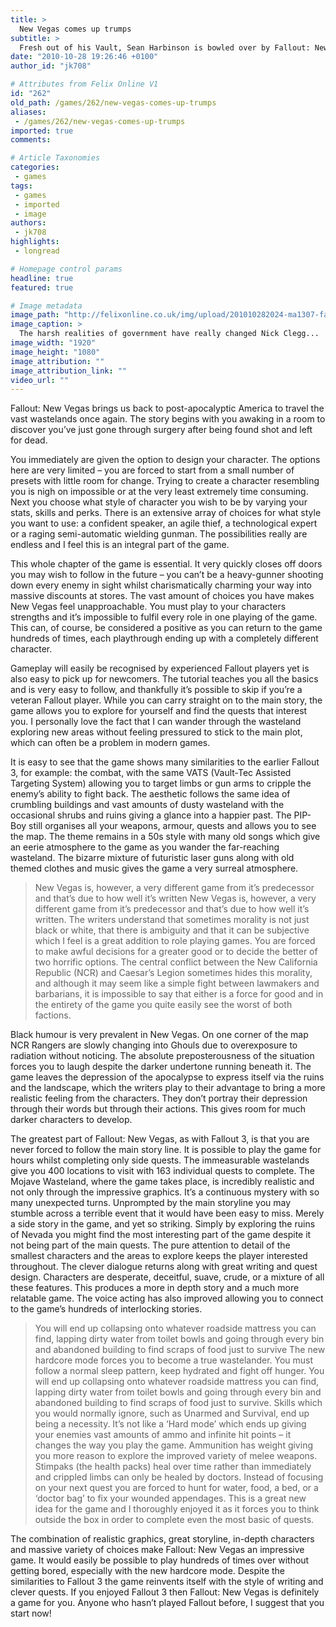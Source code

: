 ```yaml
---
title: >
  New Vegas comes up trumps
subtitle: >
  Fresh out of his Vault, Sean Harbinson is bowled over by Fallout: New Vegas
date: "2010-10-28 19:26:46 +0100"
author_id: "jk708"

# Attributes from Felix Online V1
id: "262"
old_path: /games/262/new-vegas-comes-up-trumps
aliases:
 - /games/262/new-vegas-comes-up-trumps
imported: true
comments:

# Article Taxonomies
categories:
 - games
tags:
 - games
 - imported
 - image
authors:
 - jk708
highlights:
 - longread

# Homepage control params
headline: true
featured: true

# Image metadata
image_path: "http://felixonline.co.uk/img/upload/201010282024-ma1307-fallpout.jpg"
image_caption: >
  The harsh realities of government have really changed Nick Clegg...
image_width: "1920"
image_height: "1080"
image_attribution: ""
image_attribution_link: ""
video_url: ""
---
```


Fallout: New Vegas brings us back to post-apocalyptic America to travel the vast wastelands once again. The story begins with you awaking in a room to discover you’ve just gone through surgery after being found shot and left for dead.

You immediately are given the option to design your character. The options here are very limited – you are forced to start from a small number of presets with little room for change. Trying to create a character resembling you is nigh on impossible or at the very least extremely time consuming. Next you choose what style of character you wish to be by varying your stats, skills and perks. There is an extensive array of choices for what style you want to use: a confident speaker, an agile thief, a technological expert or a raging semi-automatic wielding gunman. The possibilities really are endless and I feel this is an integral part of the game.

This whole chapter of the game is essential. It very quickly closes off doors you may wish to follow in the future – you can’t be a heavy-gunner shooting down every enemy in sight whilst charismatically charming your way into massive discounts at stores. The vast amount of choices you have makes New Vegas feel unapproachable. You must play to your characters strengths and it’s impossible to fulfil every role in one playing of the game. This can, of course, be considered a positive as you can return to the game hundreds of times, each playthrough ending up with a completely different character.

Gameplay will easily be recognised by experienced Fallout players yet is also easy to pick up for newcomers. The tutorial teaches you all the basics and is very easy to follow, and thankfully it’s possible to skip if you’re a veteran Fallout player. While you can carry straight on to the main story, the game allows you to explore for yourself and find the quests that interest you. I personally love the fact that I can wander through the wasteland exploring new areas without feeling pressured to stick to the main plot, which can often be a problem in modern games.

It is easy to see that the game shows many similarities to the earlier Fallout 3, for example: the combat, with the same VATS (Vault-Tec Assisted Targeting System) allowing you to target limbs or gun arms to cripple the enemy’s ability to fight back. The aesthetic follows the same idea of crumbling buildings and vast amounts of dusty wasteland with the occasional shrubs and ruins giving a glance into a happier past. The PIP-Boy still organises all your weapons, armour, quests and allows you to see the map. The theme remains in a 50s style with many old songs which give an eerie atmosphere to the game as you wander the far-reaching wasteland. The bizarre mixture of futuristic laser guns along with old themed clothes and music gives the game a very surreal atmosphere.
> New Vegas is, however, a very different game from it’s predecessor and that’s due to how well it’s written
New Vegas is, however, a very different game from it’s predecessor and that’s due to how well it’s written. The writers understand that sometimes morality is not just black or white, that there is ambiguity and that it can be subjective which I feel is a great addition to role playing games. You are forced to make awful decisions for a greater good or to decide the better of two horrific options. The central conflict between the New California Republic (NCR) and Caesar’s Legion sometimes hides this morality, and although it may seem like a simple fight between lawmakers and barbarians, it is impossible to say that either is a force for good and in the entirety of the game you quite easily see the worst of both factions.

Black humour is very prevalent in New Vegas. On one corner of the map NCR Rangers are slowly changing into Ghouls due to overexposure to radiation without noticing. The absolute preposterousness of the situation forces you to laugh despite the darker undertone running beneath it. The game leaves the depression of the apocalypse to express itself via the ruins and the landscape, which the writers play to their advantage to bring a more realistic feeling from the characters. They don’t portray their depression through their words but through their actions. This gives room for much darker characters to develop.

The greatest part of Fallout: New Vegas, as with Fallout 3, is that you are never forced to follow the main story line. It is possible to play the game for hours whilst completing only side quests. The immeasurable wastelands give you 400 locations to visit with 163 individual quests to complete. The Mojave Wasteland, where the game takes place, is incredibly realistic and not only through the impressive graphics. It’s a continuous mystery with so many unexpected turns. Unprompted by the main storyline you may stumble across a terrible event that it would have been easy to miss. Merely a side story in the game, and yet so striking. Simply by exploring the ruins of Nevada you might find the most interesting part of the game despite it not being part of the main quests. The pure attention to detail of the smallest characters and the areas to explore keeps the player interested throughout. The clever dialogue returns along with great writing and quest design. Characters are desperate, deceitful, suave, crude, or a mixture of all these features. This produces a more in depth story and a much more relatable game. The voice acting has also improved allowing you to connect to the game’s hundreds of interlocking stories.
> You will end up collapsing onto whatever roadside mattress you can find, lapping dirty water from toilet bowls and going through every bin and abandoned building to find scraps of food just to survive
The new hardcore mode forces you to become a true wastelander. You must follow a normal sleep pattern, keep hydrated and fight off hunger. You will end up collapsing onto whatever roadside mattress you can find, lapping dirty water from toilet bowls and going through every bin and abandoned building to find scraps of food just to survive. Skills which you would normally ignore, such as Unarmed and Survival, end up being a necessity. It’s not like a ‘Hard mode’ which ends up giving your enemies vast amounts of ammo and infinite hit points – it changes the way you play the game. Ammunition has weight giving you more reason to explore the improved variety of melee weapons. Stimpaks (the health packs) heal over time rather than immediately and crippled limbs can only be healed by doctors. Instead of focusing on your next quest you are forced to hunt for water, food, a bed, or a ‘doctor bag’ to fix your wounded appendages. This is a great new idea for the game and I thoroughly enjoyed it as it forces you to think outside the box in order to complete even the most basic of quests.

The combination of realistic graphics, great storyline, in-depth characters and massive variety of choices make Fallout: New Vegas an impressive game. It would easily be possible to play hundreds of times over without getting bored, especially with the new hardcore mode. Despite the similarities to Fallout 3 the game reinvents itself with the style of writing and clever quests. If you enjoyed Fallout 3 then Fallout: New Vegas is definitely a game for you. Anyone who hasn’t played Fallout before, I suggest that you start now!
